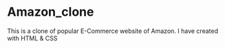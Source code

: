 # Amazon_clone
This is a clone of popular E-Commerce website of Amazon. I have created  with HTML &amp; CSS
